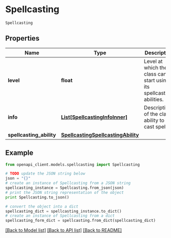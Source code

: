 # Spellcasting

`Spellcasting` 

## Properties
Name | Type | Description | Notes
------------ | ------------- | ------------- | -------------
**level** | **float** | Level at which the class can start using its spellcasting abilities. | [optional] 
**info** | [**List[SpellcastingInfoInner]**](SpellcastingInfoInner.md) | Descriptions of the class&#39; ability to cast spells. | [optional] 
**spellcasting_ability** | [**SpellcastingSpellcastingAbility**](SpellcastingSpellcastingAbility.md) |  | [optional] 

## Example

```python
from openapi_client.models.spellcasting import Spellcasting

# TODO update the JSON string below
json = "{}"
# create an instance of Spellcasting from a JSON string
spellcasting_instance = Spellcasting.from_json(json)
# print the JSON string representation of the object
print Spellcasting.to_json()

# convert the object into a dict
spellcasting_dict = spellcasting_instance.to_dict()
# create an instance of Spellcasting from a dict
spellcasting_form_dict = spellcasting.from_dict(spellcasting_dict)
```
[[Back to Model list]](../README.md#documentation-for-models) [[Back to API list]](../README.md#documentation-for-api-endpoints) [[Back to README]](../README.md)


